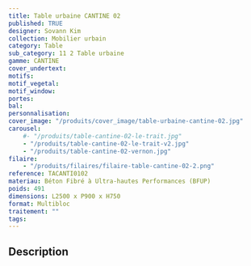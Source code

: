 ```yaml
---
title: Table urbaine CANTINE 02
published: TRUE
designer: Sovann Kim
collection: Mobilier urbain
category: Table
sub_category: 11 2 Table urbaine
gamme: CANTINE
cover_undertext:
motifs:
motif_vegetal:
motif_window:
portes:
bal:
personnalisation:
cover_image: "/produits/cover_image/table-urbaine-cantine-02.jpg"
carousel:
    #- "/produits/table-cantine-02-le-trait.jpg"
    - "/produits/table-cantine-02-le-trait-v2.jpg"
    - "/produits/table-cantine-02-vernon.jpg"
filaire:
    - "/produits/filaires/filaire-table-cantine-02-2.png"
reference: TACANTI0102
materiau: Béton Fibré à Ultra-hautes Performances (BFUP)
poids: 491
dimensions: L2500 x P900 x H750
format: Multibloc
traitement: ""
tags:
---
```


## Description
